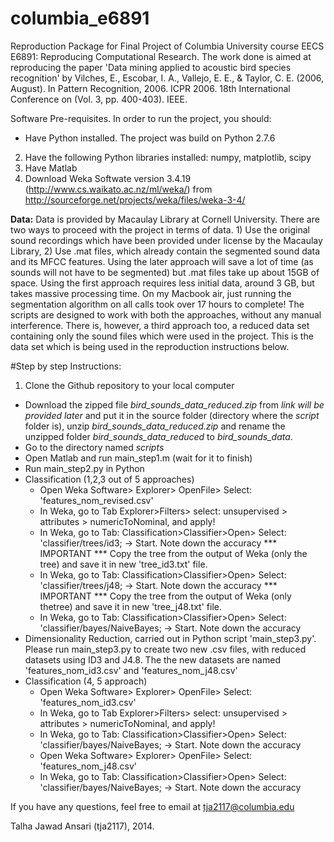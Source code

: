 columbia_e6891
============================

Reproduction Package for Final Project of Columbia University course EECS E6891: Reproducing Computational Research. The work done is aimed at reproducing the paper 'Data mining applied to acoustic bird species recognition' by Vilches, E., Escobar, I. A., Vallejo, E. E., &amp; Taylor, C. E. (2006, August). In Pattern Recognition, 2006. ICPR 2006. 18th International Conference on (Vol. 3, pp. 400-403). IEEE.

Software Pre-requisites. In order to run the project, you should:
* Have Python installed. The project was build on Python 2.7.6
2. Have the following Python libraries installed: numpy, matplotlib, scipy
3. Have Matlab 
4. Download Weka Softwate version 3.4.19 (http://www.cs.waikato.ac.nz/ml/weka/) from http://sourceforge.net/projects/weka/files/weka-3-4/


**Data:**
Data is provided by Macaulay Library at Cornell University. 
There are two ways to proceed with the project in terms of data. 1) Use the original sound recordings which have been provided under license by the Macaulay Library, 2) Use .mat files, which already contain the segmented sound data and its MFCC features. Using the later approach will save a lot of time (as sounds will not have to be segmented) but .mat files take up about 15GB of space. Using the first approach requires less initial data, around 3 GB, but takes massive processing time. On my Macbook air, just running the segmentation algorithm on all calls took over 17 hours to complete! The scripts are designed to work with both the approaches, without any manual interference.
There is, however, a third approach too, a reduced data set containing only the sound files which were used in the project. This is the data set which is being used in the reproduction instructions below.


#Step by step Instructions:
1. Clone the Github repository to your local computer
* Download the zipped file *bird_sounds_data_reduced.zip* from *link will be provided later* and put it in the source folder (directory where the *script* folder is), unzip *bird_sounds_data_reduced.zip* and rename the unzipped folder *bird_sounds_data_reduced* to *bird_sounds_data*.
* Go to the directory named *scripts*
* Open Matlab and run main_step1.m (wait for it to finish)
* Run main_step2.py in Python
* Classification (1,2,3 out of 5 approaches)
  * Open Weka Software> Explorer> OpenFile> Select: 'features_nom_revised.csv'
  * In Weka, go to Tab Explorer>Filters> select: unsupervised > attributes > numericToNominal, and apply!
  * In Weka, go to Tab: Classification>Classifier>Open> Select: 'classifier/trees/id3; -> Start. Note down the accuracy *** IMPORTANT *** Copy the tree from the output of Weka (only the tree) and save it in new 'tree_id3.txt' file.
  * In Weka, go to Tab: Classification>Classifier>Open> Select: 'classifier/trees/j48; -> Start. Note down the accuracy *** IMPORTANT *** Copy the tree from the output of Weka (only thetree) and save it in new 'tree_j48.txt' file.
  * In Weka, go to Tab: Classification>Classifier>Open> Select: 'classifier/bayes/NaiveBayes; -> Start. Note down the accuracy
* Dimensionality Reduction, carried out in Python script 'main_step3.py'. Please run main_step3.py to create two new .csv files, with reduced datasets using ID3 and J4.8. The the new datasets are named 'features_nom_id3.csv' and 'features_nom_j48.csv'
* Classification (4, 5 approach)
    * Open Weka Software> Explorer> OpenFile> Select: 'features_nom_id3.csv'
    * In Weka, go to Tab Explorer>Filters> select: unsupervised > attributes > numericToNominal, and apply!
    * In Weka, go to Tab: Classification>Classifier>Open> Select: 'classifier/bayes/NaiveBayes; -> Start. Note down the accuracy
    * Open Weka Software> Explorer> OpenFile> Select: 'features_nom_j48.csv'
    * In Weka, go to Tab: Classification>Classifier>Open> Select: 'classifier/bayes/NaiveBayes; -> Start. Note down the accuracy



If you have any questions, feel free to email at tja2117@columbia.edu

Talha Jawad Ansari (tja2117), 2014.
